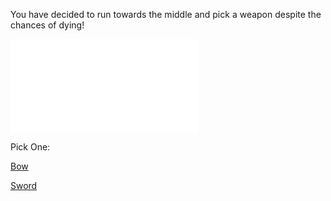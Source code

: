 You have decided to run towards the middle and pick a weapon despite the chances of dying!

![bow and arrow](bow-and-arrow.html)

Pick One: 

[Bow](ran-away.md)

[Sword](shot-by-arrow.md)